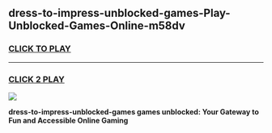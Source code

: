 
## dress-to-impress-unblocked-games-Play-Unblocked-Games-Online-m58dv
<h3>
<a href="https://premium76.site?title=dress-to-impress-unblocked-games&ref=24A">CLICK TO PLAY</a></h3>
<hr>

<h3>
<a href="https://premium76.site?title=dress-to-impress-unblocked-games&ref=24A">CLICK 2 PLAY</a>
  
</h3>

<a href="https://premium76.site?title=dress-to-impress-unblocked-games&ref=24A"><img src="https://clearcache.store/games.png"></a>


**dress-to-impress-unblocked-games games unblocked: Your Gateway to Fun and Accessible Online Gaming**
